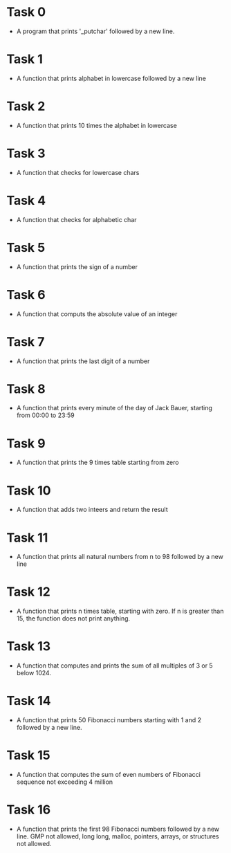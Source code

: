 # Task 0
 - A program that prints '_putchar' followed by a new line.
# Task 1
 - A function that prints alphabet in lowercase followed by a new line
# Task 2
 - A function that prints 10 times the alphabet in lowercase
# Task 3
 - A function that checks for lowercase chars
# Task 4
 - A function that checks for alphabetic char
# Task 5
 - A function that prints the sign of a number
# Task 6
 - A function that computs the absolute value of an integer
# Task 7
 - A function that prints the last digit of a number
# Task 8
 - A function that prints every minute of the day of Jack Bauer, starting from
   00:00 to 23:59
# Task 9
 - A function that prints the 9 times table starting from zero
# Task 10
 - A function that adds two inteers and return the result
# Task 11
 - A function that prints all natural numbers from n to 98 followed by a new line
# Task 12
 - A function that prints n times table, starting with zero. If n is greater than
   15, the function does not print anything.
# Task 13
 - A function that computes and prints the sum of all multiples of 3 or 5 below 1024.
# Task 14
 - A function that prints 50 Fibonacci numbers starting with 1 and 2 followed by a new line.
# Task 15
 - A function that computes the sum of even numbers of Fibonacci sequence not exceeding 4 million
# Task 16
 - A function that prints the first 98 Fibonacci numbers followed by a new line.
   GMP not allowed, long long, malloc, pointers, arrays, or structures not allowed.
   
